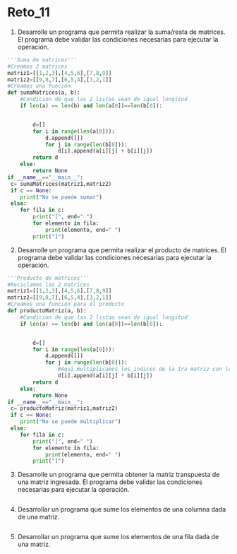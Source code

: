 # Reto_11

1. Desarrolle un programa que permita realizar la suma/resta de matrices. El programa debe validar las condiciones necesarias para ejecutar la operación.

```python
'''Suma de matrices'''
#Creamos 2 matrices
matriz1=[[1,2,3],[4,5,6],[7,8,9]]
matriz2=[[9,8,7],[6,5,4],[3,2,1]]
#Creamos una función
def sumaMatrices(a, b):
    #Condicion de que las 2 listas sean de igual longitud
    if len(a) == len(b) and len(a[0])==len(b[0]):


        d=[]
        for i in range(len(a[0])):
            d.append([])
            for j in range(len(b[0])):
                d[i].append(a[i][j] + b[i][j])
        return d
    else:
        return None
if __name__=="__main__":
 c= sumaMatrices(matriz1,matriz2)
 if c == None:
    print("No se puede sumar")
 else:
    for fila in c:
        print("[", end=" ")
        for elemento in fila:
            print(elemento, end=" ")
        print("]")
```
2. Desarrolle un programa que permita realizar el producto de matrices. El programa debe validar las condiciones necesarias para ejecutar la operación.

```python
'''Producto de matrices'''
#Reciclamos las 2 matrices
matriz1=[[1,2,3],[4,5,6],[7,8,9]]
matriz2=[[9,8,7],[6,5,4],[3,2,1]]
#Creamos una función para el producto
def productoMatriz(a, b):
    #Condicion de que las 2 listas sean de igual longitud
    if len(a) == len(b) and len(a[0])==len(b[0]):


        d=[]
        for i in range(len(a[0])):
            d.append([])
            for j in range(len(b[0])):
                #Aqui multiplicamos los indices de la 1ra matriz con los de la 2da
                d[i].append(a[i][j] * b[i][j])
        return d
    else:
        return None
if __name__=="__main__":
 c= productoMatriz(matriz1,matriz2)
 if c == None:
    print("No se puede multiplicar")
 else:
    for fila in c:
        print("[", end=" ")
        for elemento in fila:
            print(elemento, end=" ")
        print("]")
```
3. Desarrolle un programa que permita obtener la matriz transpuesta de una matriz ingresada. El programa debe validar las condiciones necesarias para ejecutar la operación.

```python

```
4. Desarrollar un programa que sume los elementos de una columna dada de una matriz.

```python

```
5. Desarrollar un programa que sume los elementos de una fila dada de una matriz.

```python

```

